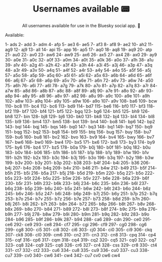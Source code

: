 <h1 align="center" style="font-weight: bold;">Usernames available 📟</h1>

<p align="center">All usernames available for use in the Bluesky social app. 📱</p>

<p>Available:</p>

1- ads
2- add
3- adm
4- afp
5- ae3
6- ae5
7- af3
8- af8
9- ae2
10- ah2
11- ag9
12- aj9
13- all
14- api
15- app
16- ap5
17- aq0
18- aq8
19- aq9
20- atp
21- au0
22- av0
23- aw6
24- aw9
25- ax6
26- ax5
27- ax4
28- ax0
29- ay9
30- a0e
31- a0c
32- a0f
33- a0m
34- a0t
35- a0k
36- a0o
37- a1h
38- a1u
39- a1v
40- a2g
41- a2h
42- a3f
43- a3h
44- a3i
45- a3j
46- a3p
47- a3q
48- a3r
49- a3v
50- a4q
51- a4f
52- a4r
53- a4y
54- a4o
55- a5f
56- a5j
57- a5o
58- a5p
59- a5q
60- a5l
61- a5i
62- a5x
63- a6b
64- a6d
65- a6f
66- a6j
67- a5r
68- a6p
69- a5v
70- a6e
71- a6n
72- a6v
73- a6w
74- a50
75- a6h
76- a6i
77- a6l
78- a7g
79- a7k
80- a7o
81- a7p
82- a7q
83- a7r
84- a7w
85- a8d
86- a8b
87- a8c
88- a8f
89- a8j
90- a7e
91- a8o
92- a8r
93- a8p
94- a8y
95- a8l
96- a8v
97- a82
98- a8u
99- a9c
100- a9e
101- a9h
102- a8w
103- a9q
104- a9y
105- a9w
106- a9o
107- a9v
108- ba6
109- bcw
110- bc8
111- bc4
112- bc6
113- bd9
114- bd7
115- be6
116- bf0
117- bf3
118- bf2
119- bf7
120- bf4
121- bf5
122- bgq
123- bg6
124- bh5
125- bh9
126- bh8
127- bin
128- bj8
129- bj6
130- bk0
131- bk8
132- bj4
133- bl4
134- bl8
135- bl9
136- bm4
137- bm5
138- bot
139- bn4
140- bo8
141- bp6
142- bp2
143- bql
144- bqj
145- bqs
146- bq0
147- bq3
148- bq1
149- bq7
150- bq9
151- bqg
152- bq2
153- bq8
154- bt9
155- btq
156- bug
157- buy
158- bu7
159- bu6
160- bu8
161- bv2
162- bvo
163- bv9
164- bv4
165- bwy
166- bv7
167- bw6
168- bw0
169- bw4
170- bx5
171- bx6
172- bx8
173- by3
174- by9
175- by6
176- bz4
177- bz5
178- b0a
179- b0j
180- b0f
181- b0q
182- b0u
183- b0v
184- b06
185- b1h
186- b1i
187- b1p
188- b1y
189- b1w
190- b1v
191- b2h
192- b2x
193- b3c
194- b3j
195- b3o
196- b3q
197- b2y
198- b3w
199- b3v
200- b3y
201- b3p
202- b38
203- b4f
204- b4i
205- b36
206- b4j
207- b4o
208- b4q
209- b4v
210- b46
211- b4w
212- b49
213- b5f
214- b5h
215- b5i
216- b5a
217- b5j
218- b5d
219- b5m
220- b5q
221- b5o
222- b5s
223- b5t
224- b5u
225- b5w
226- b5v
227- b6e
228- b6a
229- b6f
230- b5r
231- b6h
232- b6k
233- b6j
234- b6c
235- b6n
236- b6l
237- b6q
238- b5p
239- b6u
240- b5x
241- b6w
242- b6t
243- b6o
244- b6z
245- b6v
246- b5z
247- b6i
248- b6p
249- b7j
250- b6y
251- b7p
252- b7q
253- b7o
254- b7v
255- b7z
256- b7e
257- b73
258- b8d
259- b7n
260- b8j
261- b8i
262- b7t
263- b8n
264- b72
265- b8p
266- b8t
267- b8v
268- b8x
269- b8o
270- b84
271- b89
272- b8l
273- b8f
274- b9c
275- b9a
276- b9h
277- b9j
278- b8w
279- b9i
280- b9m
281- b9q
282- b9z
283- b9o
284- b96
285- b9f
286- b9k
287- b94
288- ca6
289- cdn
290- ce0
291- ce6
292- ce9
293- ce8
294- cf7
295- cgi
296- cf9
297- cg0
298- cg6
299- cg8
300- ci5
301- ci8
302- ci6
303- cj0
304- ci0
305- ci9
306- ckq
307- ck8
308- cl0
309- cm6
310- cn2
311- cn3
312- cn8
313- cpq
314- cp4
315- cqf
316- cp6
317- cqm
318- cq4
319- cq2
320- cq5
321- cq0
322- cq7
323- cq8
324- cq9
325- cq6
326- cr6
327- cr4
328- css
329- cr8
330- ct4
331- ct7
332- ct2
333- cu6
334- cu8
335- cu9
336- cu0
337- cu3
338- cu7
339- cv0
340- cw6
341- cw4
342- 
cu7
cv0
cw6
cw4
